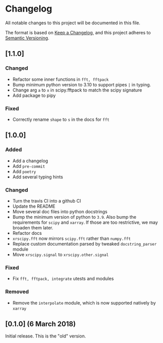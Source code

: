 # Changelog

All notable changes to this project will be documented in this file.

The format is based on [Keep a Changelog](https://keepachangelog.com/en/1.0.0/), and this project adheres
to [Semantic Versioning](https://semver.org/spec/v2.0.0.html).

## [1.1.0]

### Changed

- Refactor some inner functions in `fft, fftpack`
- Bump minimum python version to 3.10 to support pipes `|` in typing.
- Change arg `a` to `x` in scipy.fftpack to match the scipy signature
- Add package to pipy

### Fixed

- Correctly rename `shape` to `s` in the docs for `fft`

## [1.0.0]

### Added

- Add a changelog
- Add `pre-commit`
- Add `poetry`
- Add several typing hints

### Changed

- Turn the travis CI into a github CI
- Update the README
- Move several doc files into python docstrings
- Bump the minimum version of python to `3.9`. Also bump the requirements for `scipy` and `xarray`. If those are too restrictive, we may broaden them later.
- Refactor docs
- `xrscipy.fft` now mirrors `scipy.fft` rather than `numpy.fft`
- Replace custom documentation parsed by tweaked `docstring_parser` module
- Move `xrscipy.signal` to `xrscipy.other.signal`

### Fixed

- Fix `fft, fftpack, integrate` utests and modules

### Removed

- Remove the `interpolate` module, which is now supported natively by `xarray`

## [0.1.0] (6 March 2018)

Initial release. This is the "old" version.
